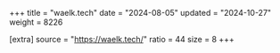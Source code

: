+++
title = "waelk.tech"
date = "2024-08-05"
updated = "2024-10-27"
weight = 8226

[extra]
source = "https://waelk.tech/"
ratio = 44
size = 8
+++
